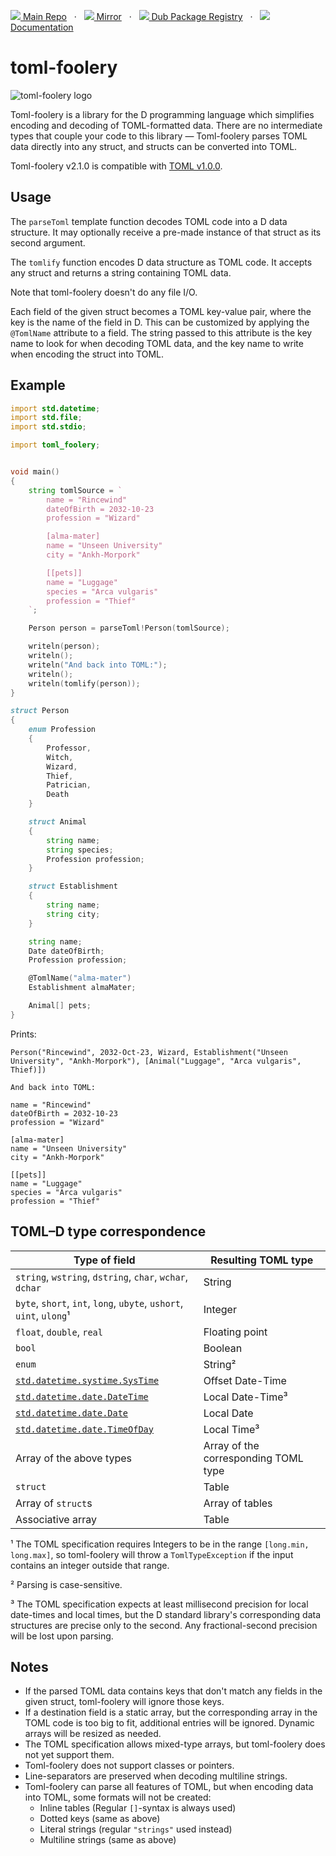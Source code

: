 [![](https://gitlab.com/andrej88/toml-foolery/-/raw/v2.1.0/readme-resources/gitlab-icon-rgb.svg) Main Repo](https://gitlab.com/andrej88/toml-foolery)   ·   [![](https://gitlab.com/andrej88/toml-foolery/-/raw/v2.1.0/readme-resources/github-icon.svg) Mirror](https://github.com/andrejp88/toml-foolery)   ·   [![](https://gitlab.com/andrej88/toml-foolery/-/raw/v2.1.0/readme-resources/dub-logo-small.png) Dub Package Registry](https://code.dlang.org/packages/toml-foolery)   ·   [![](https://gitlab.com/andrej88/toml-foolery/-/raw/v2.1.0/readme-resources/documentation-icon.svg) Documentation](https://toml-foolery.dpldocs.info/)

# toml-foolery

![toml-foolery logo](https://gitlab.com/andrej88/toml-foolery/-/raw/v2.1.0/readme-resources/logo.svg)

Toml-foolery is a library for the D programming language which
simplifies encoding and decoding of TOML-formatted data. There are no
intermediate types that couple your code to this library —
Toml-foolery parses TOML data directly into any struct, and structs
can be converted into TOML.

Toml-foolery v2.1.0 is compatible with [TOML v1.0.0](https://toml.io/en/v1.0.0).

## Usage

The `parseToml` template function decodes TOML code into a D data
structure. It may optionally receive a pre-made instance of that
struct as its second argument.

The `tomlify` function encodes D data structure as TOML code. It
accepts any struct and returns a string containing TOML data.

Note that toml-foolery doesn't do any file I/O.

Each field of the given struct becomes a TOML key-value pair, where
the key is the name of the field in D. This can be customized by
applying the `@TomlName` attribute to a field. The string passed to
this attribute is the key name to look for when decoding TOML data,
and the key name to write when encoding the struct into TOML.


## Example

```d
import std.datetime;
import std.file;
import std.stdio;

import toml_foolery;


void main()
{
    string tomlSource = `
        name = "Rincewind"
        dateOfBirth = 2032-10-23
        profession = "Wizard"

        [alma-mater]
        name = "Unseen University"
        city = "Ankh-Morpork"

        [[pets]]
        name = "Luggage"
        species = "Arca vulgaris"
        profession = "Thief"
    `;

    Person person = parseToml!Person(tomlSource);

    writeln(person);
    writeln();
    writeln("And back into TOML:");
    writeln();
    writeln(tomlify(person));
}

struct Person
{
    enum Profession
    {
        Professor,
        Witch,
        Wizard,
        Thief,
        Patrician,
        Death
    }

    struct Animal
    {
        string name;
        string species;
        Profession profession;
    }

    struct Establishment
    {
        string name;
        string city;
    }

    string name;
    Date dateOfBirth;
    Profession profession;

    @TomlName("alma-mater")
    Establishment almaMater;

    Animal[] pets;
}
```

Prints:

```
Person("Rincewind", 2032-Oct-23, Wizard, Establishment("Unseen University", "Ankh-Morpork"), [Animal("Luggage", "Arca vulgaris", Thief)])

And back into TOML:

name = "Rincewind"
dateOfBirth = 2032-10-23
profession = "Wizard"

[alma-mater]
name = "Unseen University"
city = "Ankh-Morpork"

[[pets]]
name = "Luggage"
species = "Arca vulgaris"
profession = "Thief"

```


## TOML–D type correspondence

| Type of field                                                       | Resulting TOML type                         |
|---------------------------------------------------------------------|---------------------------------------------|
| `string`, `wstring`, `dstring`, `char`, `wchar`, `dchar`            | String                                      |
| `byte`, `short`, `int`, `long`, `ubyte`, `ushort`, `uint`, `ulong`¹ | Integer                                     |
| `float`, `double`, `real`                                           | Floating point                              |
| `bool`                                                              | Boolean                                     |
| `enum`                                                              | String²                                     |
| [`std.datetime.systime.SysTime`](https://dlang.org/library/std/datetime/systime/sys_time.html) | Offset Date-Time |                   
| [`std.datetime.date.DateTime`](https://dlang.org/library/std/datetime/date/date_time.html)     | Local Date-Time³ |
| [`std.datetime.date.Date`](https://dlang.org/library/std/datetime/date/date.html)              | Local Date       |
| [`std.datetime.date.TimeOfDay`](https://dlang.org/library/std/datetime/date/time_of_day.html)  | Local Time³      |
| Array of the above types                                            | Array of the corresponding TOML type        |
| `struct`                                                            | Table                                       |
| Array of `struct`s                                                  | Array of tables                             |
| Associative array                                                   | Table                                       |

¹ The TOML specification requires Integers to be in the range
`[long.min, long.max]`, so toml-foolery will throw a `TomlTypeException` if the
input contains an integer outside that range.

² Parsing is case-sensitive.

³ The TOML specification expects at least millisecond precision for local
date-times and local times, but the D standard library's corresponding data
structures are precise only to the second. Any fractional-second precision will
be lost upon parsing.


## Notes

- If the parsed TOML data contains keys that don't match any fields in
  the given struct, toml-foolery will ignore those keys.
- If a destination field is a static array, but the corresponding
  array in the TOML code is too big to fit, additional entries will be
  ignored. Dynamic arrays will be resized as needed.
- The TOML specification allows mixed-type arrays, but toml-foolery
  does not yet support them.
- Toml-foolery does not support classes or pointers.
- Line-separators are preserved when decoding multiline strings.
- Toml-foolery can parse all features of TOML, but when encoding data into TOML,
  some formats will not be created:
    - Inline tables (Regular `[]`-syntax is always used)
    - Dotted keys (same as above)
    - Literal strings (regular `"strings"` used instead)
    - Multiline strings (same as above)
